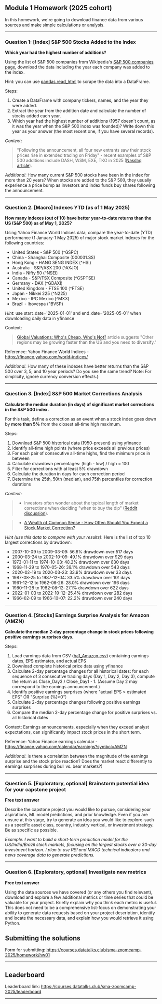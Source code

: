 ## Module 1 Homework (2025 cohort)

In this homework, we're going to download finance data from various sources and make simple calculations or analysis.

---
### Question 1: [Index] S&P 500 Stocks Added to the Index

**Which year had the highest number of additions?**

Using the list of S&P 500 companies from Wikipedia's [S&P 500 companies page](https://en.wikipedia.org/wiki/List_of_S%26P_500_companies), download the data including the year each company was added to the index.

Hint: you can use [pandas.read_html](https://pandas.pydata.org/docs/reference/api/pandas.read_html.html) to scrape the data into a DataFrame.

Steps:
1. Create a DataFrame with company tickers, names, and the year they were added.
2. Extract the year from the addition date and calculate the number of stocks added each year.
3. Which year had the highest number of additions (1957 doesn't count, as it was the year when the S&P 500 index was founded)? Write down this year as your answer (the most recent one, if you have several records).

*Context*: 
> "Following the announcement, all four new entrants saw their stock prices rise in extended trading on Friday" - recent examples of S&P 500 additions include DASH, WSM, EXE, TKO in 2025 ([Nasdaq article](https://www.nasdaq.com/articles/sp-500-reshuffle-dash-tko-expe-wsm-join-worth-buying)).

*Additional*: How many current S&P 500 stocks have been in the index for more than 20 years? When stocks are added to the S&P 500, they usually experience a price bump as investors and index funds buy shares following the announcement.

---
### Question 2. [Macro] Indexes YTD (as of 1 May 2025)

**How many indexes (out of 10) have better year-to-date returns than the US (S&P 500) as of May 1, 2025?**

Using Yahoo Finance World Indices data, compare the year-to-date (YTD) performance (1 January-1 May 2025) of major stock market indexes for the following countries:
* United States - S&P 500 (^GSPC)
* China - Shanghai Composite (000001.SS)
* Hong Kong - HANG SENG INDEX (^HSI)	
* Australia - S&P/ASX 200 (^AXJO)
* India - Nifty 50 (^NSEI)
* Canada - S&P/TSX Composite (^GSPTSE)
* Germany - DAX (^GDAXI)
* United Kingdom - FTSE 100 (^FTSE)
* Japan - Nikkei 225 (^N225)
* Mexico - IPC Mexico (^MXX)
* Brazil - Ibovespa (^BVSP)

*Hint*: use start_date='2025-01-01' and end_date='2025-05-01' when downloading daily data in yfinance

Context: 
> [Global Valuations: Who's Cheap, Who's Not?](https://simplywall.st/article/beyond-the-us-global-markets-after-yet-another-tariff-update) article suggests "Other regions may be growing faster than the US and you need to diversify."

Reference: Yahoo Finance World Indices - https://finance.yahoo.com/world-indices/

*Additional*: How many of these indexes have better returns than the S&P 500 over 3, 5, and 10 year periods? Do you see the same trend?
Note: For simplicity, ignore currency conversion effects.)

---
### Question 3. [Index] S&P 500 Market Corrections Analysis


**Calculate the median duration (in days) of significant market corrections in the S&P 500 index.**

For this task, define a correction as an event when a stock index goes down by **more than 5%** from the closest all-time high maximum.

Steps:
1. Download S&P 500 historical data (1950-present) using yfinance
2. Identify all-time high points (where price exceeds all previous prices)
3. For each pair of consecutive all-time highs, find the minimum price in between
4. Calculate drawdown percentages: (high - low) / high × 100
5. Filter for corrections with at least 5% drawdown
6. Calculate the duration in days for each correction period
7. Determine the 25th, 50th (median), and 75th percentiles for correction durations

*Context:* 
> * Investors often wonder about the typical length of market corrections when deciding "when to buy the dip" ([Reddit discussion](https://www.reddit.com/r/investing/comments/1jrqnte/when_are_you_buying_the_dip/?rdt=64135)).

> * [A Wealth of Common Sense - How Often Should You Expect a Stock Market Correction?](https://awealthofcommonsense.com/2022/01/how-often-should-you-expect-a-stock-market-correction/)

*Hint (use this data to compare with your results)*: Here is the list of top 10 largest corrections by drawdown:
* 2007-10-09 to 2009-03-09: 56.8% drawdown over 517 days
* 2000-03-24 to 2002-10-09: 49.1% drawdown over 929 days
* 1973-01-11 to 1974-10-03: 48.2% drawdown over 630 days
* 1968-11-29 to 1970-05-26: 36.1% drawdown over 543 days
* 2020-02-19 to 2020-03-23: 33.9% drawdown over 33 days
* 1987-08-25 to 1987-12-04: 33.5% drawdown over 101 days
* 1961-12-12 to 1962-06-26: 28.0% drawdown over 196 days
* 1980-11-28 to 1982-08-12: 27.1% drawdown over 622 days
* 2022-01-03 to 2022-10-12: 25.4% drawdown over 282 days
* 1966-02-09 to 1966-10-07: 22.2% drawdown over 240 days

---
### Question 4.  [Stocks] Earnings Surprise Analysis for Amazon (AMZN)


**Calculate the median 2-day percentage change in stock prices following positive earnings surprises days.**

Steps:
1. Load earnings data from CSV ([ha1_Amazon.csv](ha1_Amazon.csv)) containing earnings dates, EPS estimates, and actual EPS
2. Download complete historical price data using yfinance
3. Calculate 2-day percentage changes for all historical dates: for each sequence of 3 consecutive trading days (Day 1, Day 2, Day 3), compute the return as Close_Day3 / Close_Day1 - 1. (Assume Day 2 may correspond to the earnings announcement.)
4. Identify positive earnings surprises (where "actual EPS > estimated EPS" OR "Surprise (%)>0")
5. Calculate 2-day percentage changes following positive earnings surprises
6. Compare the median 2-day percentage change for positive surprises vs. all historical dates

Context: Earnings announcements, especially when they exceed analyst expectations, can significantly impact stock prices in the short term.

Reference: Yahoo Finance earnings calendar - https://finance.yahoo.com/calendar/earnings?symbol=AMZN

*Additional*: Is there a correlation between the magnitude of the earnings surprise and the stock price reaction? Does the market react differently to earnings surprises during bull vs. bear markets?)

---
### Question 5.  [Exploratory, optional] Brainstorm potential idea for your capstone project

**Free text answer**

Describe the capstone project you would like to pursue, considering your aspirations, ML model predictions, and prior knowledge. Even if you are unsure at this stage, try to generate an idea you would like to explore-such as a specific asset class, country, industry vertical, or investment strategy. Be as specific as possible.

*Example: I want to build a short-term prediction model for the US/India/Brazil stock markets, focusing on the largest stocks over a 30-day investment horizon. I plan to use RSI and MACD technical indicators and news coverage data to generate predictions.*

---
### Question 6. [Exploratory, optional] Investigate new metrics

**Free text answer**

Using the data sources we have covered (or any others you find relevant), download and explore a few additional metrics or time series that could be valuable for your project. Briefly explain why you think each metric is useful. This does not need to be a comprehensive list-focus on demonstrating your ability to generate data requests based on your project description, identify and locate the necessary data, and explain how you would retrieve it using Python.

## Submitting the solutions

Form for submitting: https://courses.datatalks.club/sma-zoomcamp-2025/homework/hw01

---
## Leaderboard

Leaderboard link: https://courses.datatalks.club/sma-zoomcamp-2025/leaderboard

---